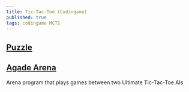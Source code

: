 ```yaml
---
title: Tic-Tac-Toe (Codingame)
published: true
tags: codingame MCTS
---
```

## [Puzzle](https://www.codingame.com/multiplayer/bot-programming/tic-tac-toe)

## [Agade Arena](https://github.com/Agade09/CG-UTTT-Arena)

Arena program that plays games between two Ultimate Tic-Tac-Toe AIs
